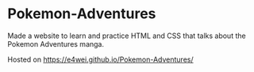 # Pokemon-Adventures
Made a website to learn and practice HTML and CSS that talks about the Pokemon Adventures manga.

Hosted on
https://e4wei.github.io/Pokemon-Adventures/
